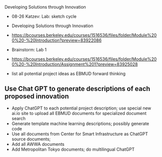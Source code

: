 Developing Solutions through Innovation
- 08-26 Katzev: Lab: sketch cycle
- Developing Solutions through Innovation
- https://bcourses.berkeley.edu/courses/1516536/files/folder/Module%200%20-%20Introduction?preview=83922086
- Brainstorm: Lab 1
- https://bcourses.berkeley.edu/courses/1516536/files/folder/Module%200%20-%20Introduction/Assignment%201?preview=83925028

- list all potential project ideas as EBMUD forward thinking

## Use Chat GPT to generate descriptions of each proposed innovation
- Apply ChatGPT to each potential project description; use special new ai.io site to upload all EBMUD documents for specialized document search
- Generate template machine learning descriptions; possibly generate code
- Use all documents from Center for Smart Infrastructure as ChatGPT source documents; 
- Add all AWWA documents
- Add Metropolitan Tokyo documents; do multilingual ChatGPT